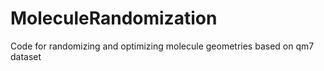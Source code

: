 # MoleculeRandomization
Code for randomizing and optimizing molecule geometries based on qm7 dataset

